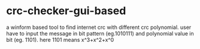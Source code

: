 # crc-checker-gui-based
a winform based tool to find internet crc with different crc polynomial. user have to input the message in bit pattern (eg.1010111) and polynomial value in bit (eg. 1101). here 1101 means x^3+x^2+x^0
